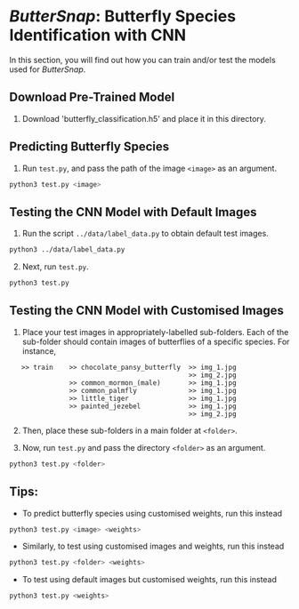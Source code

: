 # *ButterSnap*: Butterfly Species Identification with CNN

In this section, you will find out how you can train and/or test the models used for *ButterSnap*.

## Download Pre-Trained Model

1. Download 'butterfly_classification.h5' and place it in this directory.

## Predicting Butterfly Species

1. Run `test.py`, and pass the path of the image `<image>` as an argument.
```sh
python3 test.py <image>
```

## Testing the CNN Model with Default Images

1. Run the script `../data/label_data.py` to obtain default test images.
```sh
python3 ../data/label_data.py
```

2. Next, run `test.py`.
```sh
python3 test.py
```

## Testing the CNN Model with Customised Images

1. Place your test images in appropriately-labelled sub-folders. Each of the sub-folder should contain images of
butterflies of a specific species. For instance, 
 ```
    >> train    >> chocolate_pansy_butterfly  >> img_1.jpg 
                                              >> img_2.jpg
                >> common_mormon_(male)       >> img_1.jpg  
                >> common_palmfly             >> img_1.jpg  
                >> little_tiger               >> img_1.jpg  
                >> painted_jezebel            >> img_1.jpg  
                                              >> img_2.jpg  
```

2. Then, place these sub-folders in a main folder at `<folder>`.

3. Now, run `test.py` and pass the directory `<folder>` as an argument.
```sh
python3 test.py <folder>
```

## Tips:

- To predict butterfly species using customised weights, run this instead
```sh
python3 test.py <image> <weights>
```

- Similarly, to test using customised images and weights, run this instead
```sh
python3 test.py <folder> <weights>
```

- To test using default images but customised weights, run this instead
```sh
python3 test.py <weights>
```